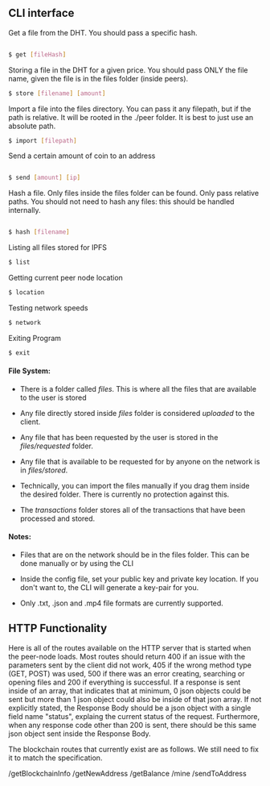 
## CLI interface

Get a file from the DHT. You should pass a specific hash.

```bash

$ get [fileHash] 

```

Storing a file in the DHT for a given price. You should pass ONLY the file name, given the file is in the files folder (inside peers).

```bash
$ store [filename] [amount]
```

Import a file into the files directory. You can pass it any filepath, but if the path is relative. It will be rooted in the ./peer folder. It is best to just use an absolute path.

```bash
$ import [filepath]
```

Send a certain amount of coin to an address

```bash

$ send [amount] [ip] 

```

Hash a file. Only files inside the files folder can be found. Only pass relative paths. You should not need to hash any files: this should be handled internally.

```bash

$ hash [filename]

```

Listing all files stored for IPFS

```bash
$ list
```

Getting current peer node location

```bash
$ location
```

Testing network speeds

```bash
$ network
```

Exiting Program

```bash
$ exit
```

#### File System:

* There is a folder called <i>files</i>. This is where all the files that are available to the user is stored

* Any file directly stored inside <i>files</i> folder is considered <i>uploaded</i> to the client.

* Any file that has been requested by the user is stored in the <i>files/requested</i> folder.

* Any file that is available to be requested for by anyone on the network is in <i>files/stored</i>.

* Technically, you can import the files manually if you drag them inside the desired folder. There is currently no protection against this.

* The <i>transactions</i> folder stores all of the transactions that have been processed and stored.

#### Notes:

* Files that are on the network should be in the files folder. This can be done manually or by using the CLI

* Inside the config file, set your public key and private key location. If you don't want to, the CLI will generate a key-pair for you.

* Only .txt, .json and .mp4 file formats are currently supported.


## HTTP Functionality

Here is all of the routes available on the HTTP server that is started when the peer-node loads. Most routes should return 400 if an issue with the parameters sent by the client did not work, 405 if the wrong method type (GET, POST) was used, 500 if there was an error creating, searching or opening files and 200 if everything is successful. If a response is sent inside of an array, that indicates that at minimum, 0 json objects could be sent but more than 1 json object could also be inside of that json array. If not explicitly stated, the Response Body should be a json object with a single field name "status", explaing the current status of the request. Furthermore, when any response code other than 200 is sent, there should be this same json object sent inside the Response Body.

The blockchain routes that currently exist are as follows. We still need to fix it to match the specification.

/getBlockchainInfo
/getNewAddress
/getBalance
/mine
/sendToAddress